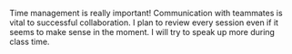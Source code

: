 Time management is really important!
Communication with teammates is vital to successful collaboration.
I plan to review every session even if it seems to make sense in the moment.
I will try to speak up more during class time.
